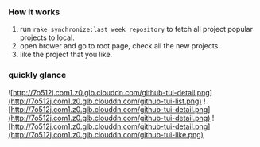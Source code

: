 
### How it works

1.  run `rake synchronize:last_week_repository` to fetch all project popular projects to local.
2.  open brower and go to root page, check all the new projects.
3.  like the project that you like.

### quickly glance
![http://7o512j.com1.z0.glb.clouddn.com/github-tui-detail.png](http://7o512j.com1.z0.glb.clouddn.com/github-tui-list.png)
![http://7o512j.com1.z0.glb.clouddn.com/github-tui-detail.png](http://7o512j.com1.z0.glb.clouddn.com/github-tui-detail.png)
![http://7o512j.com1.z0.glb.clouddn.com/github-tui-detail.png](http://7o512j.com1.z0.glb.clouddn.com/github-tui-like.png)
